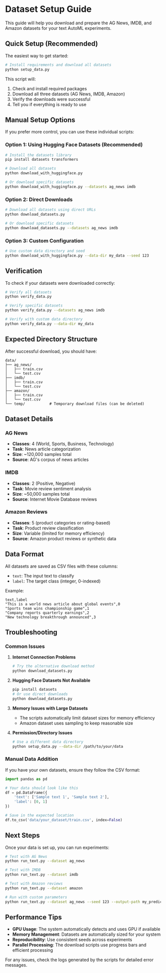 # Dataset Setup Guide

This guide will help you download and prepare the AG News, IMDB, and Amazon datasets for your text AutoML experiments.

## Quick Setup (Recommended)

The easiest way to get started:

```bash
# Install requirements and download all datasets
python setup_data.py
```

This script will:
1. Check and install required packages
2. Download all three datasets (AG News, IMDB, Amazon)
3. Verify the downloads were successful
4. Tell you if everything is ready to use

## Manual Setup Options

If you prefer more control, you can use these individual scripts:

### Option 1: Using Hugging Face Datasets (Recommended)

```bash
# Install the datasets library
pip install datasets transformers

# Download all datasets
python download_with_huggingface.py

# Or download specific datasets
python download_with_huggingface.py --datasets ag_news imdb
```

### Option 2: Direct Downloads

```bash
# Download all datasets using direct URLs
python download_datasets.py

# Or download specific datasets
python download_datasets.py --datasets ag_news imdb
```

### Option 3: Custom Configuration

```bash
# Use custom data directory and seed
python download_with_huggingface.py --data-dir my_data --seed 123
```

## Verification

To check if your datasets were downloaded correctly:

```bash
# Verify all datasets
python verify_data.py

# Verify specific datasets
python verify_data.py --datasets ag_news imdb

# Verify with custom data directory
python verify_data.py --data-dir my_data
```

## Expected Directory Structure

After successful download, you should have:

```
data/
├── ag_news/
│   ├── train.csv
│   └── test.csv
├── imdb/
│   ├── train.csv
│   └── test.csv
├── amazon/
│   ├── train.csv
│   └── test.csv
└── temp/           # Temporary download files (can be deleted)
```

## Dataset Details

### AG News
- **Classes**: 4 (World, Sports, Business, Technology)
- **Task**: News article categorization
- **Size**: ~120,000 samples total
- **Source**: AG's corpus of news articles

### IMDB
- **Classes**: 2 (Positive, Negative)
- **Task**: Movie review sentiment analysis
- **Size**: ~50,000 samples total
- **Source**: Internet Movie Database reviews

### Amazon Reviews
- **Classes**: 5 (product categories or rating-based)
- **Task**: Product review classification
- **Size**: Variable (limited for memory efficiency)
- **Source**: Amazon product reviews or synthetic data

## Data Format

All datasets are saved as CSV files with these columns:
- `text`: The input text to classify
- `label`: The target class (integer, 0-indexed)

Example:
```csv
text,label
"This is a world news article about global events",0
"Sports team wins championship game",1
"Company reports quarterly earnings",2
"New technology breakthrough announced",3
```

## Troubleshooting

### Common Issues

1. **Internet Connection Problems**
   ```bash
   # Try the alternative download method
   python download_datasets.py
   ```

2. **Hugging Face Datasets Not Available**
   ```bash
   pip install datasets
   # Or use direct downloads
   python download_datasets.py
   ```

3. **Memory Issues with Large Datasets**
   - The scripts automatically limit dataset sizes for memory efficiency
   - Amazon dataset uses sampling to keep reasonable size

4. **Permission/Directory Issues**
   ```bash
   # Use a different data directory
   python setup_data.py --data-dir /path/to/your/data
   ```

### Manual Data Addition

If you have your own datasets, ensure they follow the CSV format:

```python
import pandas as pd

# Your data should look like this
df = pd.DataFrame({
    'text': ['Sample text 1', 'Sample text 2'],
    'label': [0, 1]
})

# Save in the expected location
df.to_csv('data/your_dataset/train.csv', index=False)
```

## Next Steps

Once your data is set up, you can run experiments:

```bash
# Test with AG News
python run_text.py --dataset ag_news

# Test with IMDB
python run_text.py --dataset imdb

# Test with Amazon reviews
python run_text.py --dataset amazon

# Run with custom parameters
python run_text.py --dataset ag_news --seed 123 --output-path my_predictions.npy
```

## Performance Tips

- **GPU Usage**: The system automatically detects and uses GPU if available
- **Memory Management**: Datasets are automatically sized for your system
- **Reproducibility**: Use consistent seeds across experiments
- **Parallel Processing**: The download scripts use progress bars and efficient processing

For any issues, check the logs generated by the scripts for detailed error messages.